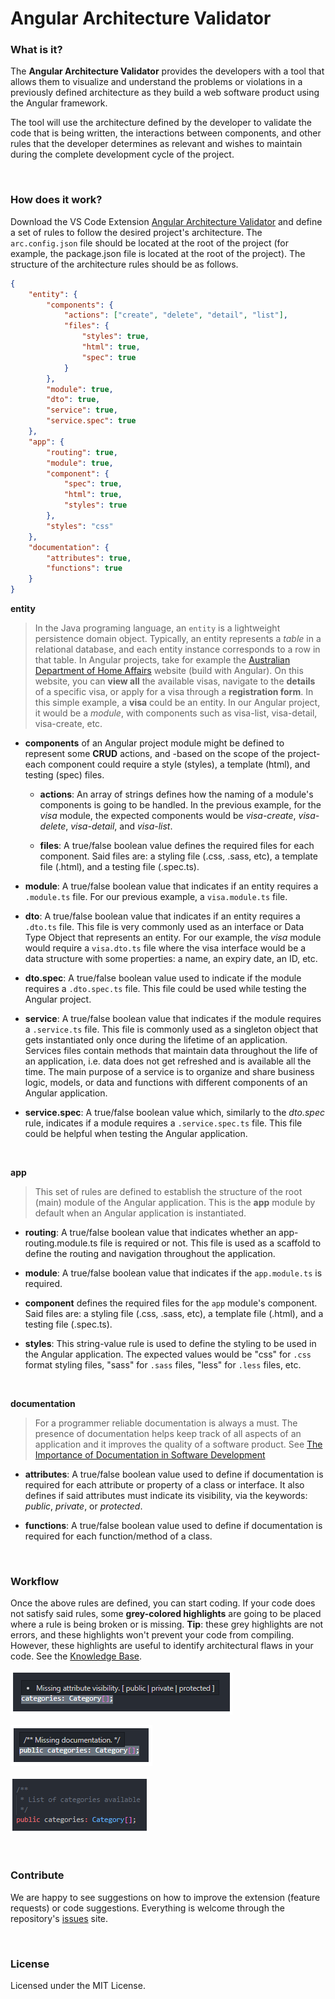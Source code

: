 # Angular Architecture Validator

### What is it?

The **Angular Architecture Validator** provides the developers with a tool that allows them to visualize and understand the problems or violations in a previously defined architecture as they build a web software product using the Angular framework.

The tool will use the architecture defined by the developer to validate the code that is being written, the interactions between components, and other rules that the developer determines as relevant and wishes to maintain during the complete development cycle of the project.

<br/>

### How does it work?

Download the VS Code Extension [Angular Architecture Validator](https://marketplace.visualstudio.com/items?itemName=AngularArchitecturePersonal.angular-architecture) and define a set of rules to follow the desired project's architecture. The `arc.config.json` file should be located at the root of the project (for example, the package.json file is located at the root of the project). The structure of the architecture rules should be as follows.

```json
{
	"entity": {
		"components": {
			"actions": ["create", "delete", "detail", "list"],
			"files": {
				"styles": true,
				"html": true,
				"spec": true
			}
		},
		"module": true,
		"dto": true,
		"service": true,
		"service.spec": true
	},
	"app": {
		"routing": true,
		"module": true,
		"component": {
			"spec": true,
			"html": true,
			"styles": true
		},
		"styles": "css"
	},
	"documentation": {
		"attributes": true,
		"functions": true
	}
}
```

**entity**

> In the Java programing language, an `entity` is a lightweight persistence domain object. Typically, an entity represents a _table_ in a relational database, and each entity instance corresponds to a row in that table. In Angular projects, take for example the [Australian Department of Home Affairs](https://immi.homeaffairs.gov.au/) website (build with Angular). On this website, you can **view all** the available visas, navigate to the **details** of a specific visa, or apply for a visa through a **registration form**. In this simple example, a **visa** could be an entity. In our Angular project, it would be a _module_, with components such as visa-list, visa-detail, visa-create, etc.

-   **components** of an Angular project module might be defined to represent some **CRUD** actions, and -based on the scope of the project- each component could require a style (styles), a template (html), and testing (spec) files.

    -   **actions**: An array of strings defines how the naming of a module's components is going to be handled. In the previous example, for the _visa_ module, the expected components would be _visa-create_, _visa-delete_, _visa-detail_, and _visa-list_.

    -   **files**: A true/false boolean value defines the required files for each component. Said files are: a styling file (.css, .sass, etc), a template file (.html), and a testing file (.spec.ts).

-   **module**: A true/false boolean value that indicates if an entity requires a `.module.ts` file. For our previous example, a `visa.module.ts` file.

-   **dto**: A true/false boolean value that indicates if an entity requires a `.dto.ts` file. This file is very commonly used as an interface or Data Type Object that represents an entity. For our example, the _visa_ module would require a `visa.dto.ts` file where the visa interface would be a data structure with some properties: a name, an expiry date, an ID, etc.

-   **dto.spec**: A true/false boolean value used to indicate if the module requires a `.dto.spec.ts` file. This file could be used while testing the Angular project.

-   **service**: A true/false boolean value that indicates if the module requires a `.service.ts` file. This file is commonly used as a singleton object that gets instantiated only once during the lifetime of an application. Services files contain methods that maintain data throughout the life of an application, i.e. data does not get refreshed and is available all the time. The main purpose of a service is to organize and share business logic, models, or data and functions with different components of an Angular application.

-   **service.spec**: A true/false boolean value which, similarly to the _dto.spec_ rule, indicates if a module requires a `.service.spec.ts` file. This file could be helpful when testing the Angular application.

<br/>

**app**

> This set of rules are defined to establish the structure of the root (main) module of the Angular application. This is the **app** module by default when an Angular application is instantiated.

-   **routing**: A true/false boolean value that indicates whether an app-routing.module.ts file is required or not. This file is used as a scaffold to define the routing and navigation throughout the application.

-   **module**: A true/false boolean value that indicates if the `app.module.ts` is required.

-   **component** defines the required files for the `app` module's component. Said files are: a styling file (.css, .sass, etc), a template file (.html), and a testing file (.spec.ts).

-   **styles**: This string-value rule is used to define the styling to be used in the Angular application. The expected values would be "css" for `.css` format styling files, "sass" for `.sass` files, "less" for `.less` files, etc.

<br/>

**documentation**

> For a programmer reliable documentation is always a must. The presence of documentation helps keep track of all aspects of an application and it improves the quality of a software product. See [The Importance of Documentation in Software Development](https://filtered.com/blog/post/project-management/the-importance-of-documentation-in-software-development#:~:text=For%20a%20programmer%20reliable%20documentation,knowledge%20transfer%20to%20other%20developers.)

-   **attributes**: A true/false boolean value used to define if documentation is required for each attribute or property of a class or interface. It also defines if said attributes must indicate its visibility, via the keywords: _public_, _private_, or _protected_.

-   **functions**: A true/false boolean value used to define if documentation is required for each function/method of a class.

<br/>

### Workflow

Once the above rules are defined, you can start coding. If your code does not satisfy said rules, some **grey-colored highlights** are going to be placed where a rule is being broken or is missing. **Tip**: these grey highlights are not errors, and these highlights won't prevent your code from compiling. However, these highlights are useful to identify architectural flaws in your code. See the [Knowledge Base](https://self-software-evolution-lab.github.io/AngularArchitectureValidator/).

![alt text][r10-1]

![alt text][r10-2]

![alt text][r10-solved]

[r10-1]: https://github.com/SELF-Software-Evolution-Lab/AngularArchitectureValidator/blob/main/images/r10-1.png?raw=true 'Missing attribute visibility warning.'
[r10-2]: https://github.com/SELF-Software-Evolution-Lab/AngularArchitectureValidator/blob/main/images/r10-2.png?raw=true 'Missing documentation warning.'
[r10-solved]: https://github.com/SELF-Software-Evolution-Lab/AngularArchitectureValidator/blob/main/images/r10-solved.png?raw=true 'R10 Solved.'

<br/>

### Contribute

We are happy to see suggestions on how to improve the extension (feature requests) or code suggestions. Everything is welcome through the repository's [issues](https://github.com/SELF-Software-Evolution-Lab/AngularArchitectureValidator/issues) site.

<br/>

### License

Licensed under the MIT License.
